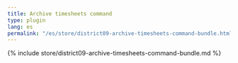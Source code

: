 ```yaml
---
title: Archive timesheets command
type: plugin
lang: es
permalink: "/es/store/district09-archive-timesheets-command-bundle.html"
---
```


{% include store/district09-archive-timesheets-command-bundle.md %}
